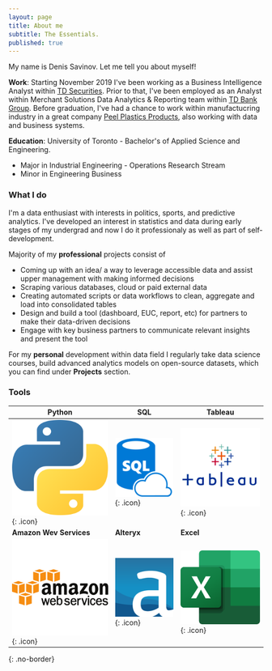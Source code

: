 ```yaml
---
layout: page
title: About me
subtitle: The Essentials.
published: true
---
```


My name is Denis Savinov. Let me tell you about myself!

**Work**: Starting November 2019 I've been working as a Business Intelligence Analyst within [TD Securities](https://en.wikipedia.org/wiki/TD_Securities). Prior to that, I've been employed as an Analyst within Merchant Solutions Data Analytics & Reporting team within [TD Bank Group](https://en.wikipedia.org/wiki/Toronto-Dominion_Bank). Before graduation, I've had a chance to work within manufactucring industry in a great company [Peel Plastics Products](http://www.peelplastics.com/company.php), also working with data and business systems. 

**Education**: University of Toronto - Bachelor's of Applied Science and Engineering.
* Major in Industrial Engineering - Operations Research Stream
* Minor in Engineering Business

### What I do 

I'm a data enthusiast with interests in politics, sports, and predictive analytics. I've developed an interest in statistics and data during early stages of my undergrad and now I do it professionaly as well as part of self-development. 

Majority of my **professional** projects consist of 
* Coming up with an idea/ a way to leverage accessible data and assist upper management with making informed decisions  
* Scraping various databases, cloud or paid external data 
* Creating automated scripts or data workflows to clean, aggregate and load into consolidated tables
* Design and build a tool (dashboard, EUC, report, etc) for partners to make their data-driven decisions
* Engage with key business partners to communicate relevant insights and present the tool 

For my **personal** development within data field I regularly take data science courses, build advanced analytics models on open-source datasets, which you can find under **Projects** section. 

### Tools

| **Python** | **SQL** | **Tableau** |
|---------------------|-------------------------------------------|----------------------------------------------|
| ![Python](/img/about/python.png "Python"){: .icon} | ![SQL](/img/about/sql.png "SQL"){: .icon} | ![Alteryx](/img/about/tableau.jpg "Tableau"){: .icon}
| **Amazon Wev Services** | **Alteryx** | **Excel** |
| ![AWS](/img/about/aws.png "AWS"){: .icon} | ![AWS](/img/about/alteryx.png "AWS"){: .icon} | ![excel](/img/about/Excel.png "excel"){: .icon} |
{: .no-border}
